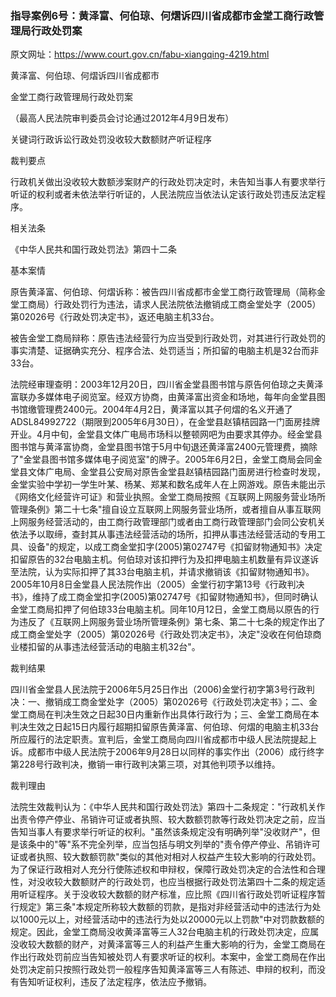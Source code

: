 ### 指导案例6号：黄泽富、何伯琼、何熠诉四川省成都市金堂工商行政管理局行政处罚案
原文网址：https://www.court.gov.cn/fabu-xiangqing-4219.html

黄泽富、何伯琼、何熠诉四川省成都市

金堂工商行政管理局行政处罚案

（最高人民法院审判委员会讨论通过2012年4月9日发布）

关键词行政诉讼行政处罚没收较大数额财产听证程序

裁判要点

行政机关做出没收较大数额涉案财产的行政处罚决定时，未告知当事人有要求举行听证的权利或者未依法举行听证的，人民法院应当依法认定该行政处罚违反法定程序。

相关法条

《中华人民共和国行政处罚法》第四十二条

基本案情

原告黄泽富、何伯琼、何熠诉称：被告四川省成都市金堂工商行政管理局（简称金堂工商局）行政处罚行为违法，请求人民法院依法撤销成工商金堂处字（2005）第02026号《行政处罚决定书》，返还电脑主机33台。

被告金堂工商局辩称：原告违法经营行为应当受到行政处罚，对其进行行政处罚的事实清楚、证据确实充分、程序合法、处罚适当；所扣留的电脑主机是32台而非33台。

法院经审理查明：2003年12月20日，四川省金堂县图书馆与原告何伯琼之夫黄泽富联办多媒体电子阅览室。经双方协商，由黄泽富出资金和场地，每年向金堂县图书馆缴管理费2400元。2004年4月2日，黄泽富以其子何熠的名义开通了ADSL84992722（期限到2005年6月30日），在金堂县赵镇桔园路一门面房挂牌开业。4月中旬，金堂县文体广电局市场科以整顿网吧为由要求其停办。经金堂县图书馆与黄泽富协商，金堂县图书馆于5月中旬退还黄泽富2400元管理费，摘除了"金堂县图书馆多媒体电子阅览室"的牌子。2005年6月2日，金堂工商局会同金堂县文体广电局、金堂县公安局对原告金堂县赵镇桔园路门面房进行检查时发现，金堂实验中学初一学生叶某、杨某、郑某和数名成年人在上网游戏。原告未能出示《网络文化经营许可证》和营业执照。金堂工商局按照《互联网上网服务营业场所管理条例》第二十七条"擅自设立互联网上网服务营业场所，或者擅自从事互联网上网服务经营活动的，由工商行政管理部门或者由工商行政管理部门会同公安机关依法予以取缔，查封其从事违法经营活动的场所，扣押从事违法经营活动的专用工具、设备"的规定，以成工商金堂扣字(2005)第02747号《扣留财物通知书》决定扣留原告的32台电脑主机。何伯琼对该扣押行为及扣押电脑主机数量有异议遂诉至法院，认为实际扣押了其33台电脑主机，并请求撤销该《扣留财物通知书》。2005年10月8日金堂县人民法院作出（2005）金堂行初字第13号《行政判决书》，维持了成工商金堂扣字(2005)第02747号《扣留财物通知书》，但同时确认金堂工商局扣押了何伯琼33台电脑主机。同年10月12日，金堂工商局以原告的行为违反了《互联网上网服务营业场所管理条例》第七条、第二十七条的规定作出了成工商金堂处字（2005）第02026号《行政处罚决定书》，决定"没收在何伯琼商业楼扣留的从事违法经营活动的电脑主机32台"。

裁判结果

四川省金堂县人民法院于2006年5月25日作出（2006)金堂行初字第3号行政判决：一、撤销成工商金堂处字（2005）第02026号《行政处罚决定书》；二、金堂工商局在判决生效之日起30日内重新作出具体行政行为；三、金堂工商局在本判决生效之日起15日内履行超期扣留原告黄泽富、何伯琼、何熠的电脑主机33台所应履行的法定职责。宣判后，金堂工商局向四川省成都市中级人民法院提起上诉。成都市中级人民法院于2006年9月28日以同样的事实作出（2006）成行终字第228号行政判决，撤销一审行政判决第三项，对其他判项予以维持。

裁判理由

法院生效裁判认为：《中华人民共和国行政处罚法》第四十二条规定："行政机关作出责令停产停业、吊销许可证或者执照、较大数额罚款等行政处罚决定之前，应当告知当事人有要求举行听证的权利。"虽然该条规定没有明确列举"没收财产"，但是该条中的"等"系不完全列举，应当包括与明文列举的"责令停产停业、吊销许可证或者执照、较大数额罚款"类似的其他对相对人权益产生较大影响的行政处罚。为了保证行政相对人充分行使陈述权和申辩权，保障行政处罚决定的合法性和合理性，对没收较大数额财产的行政处罚，也应当根据行政处罚法第四十二条的规定适用听证程序。关于没收较大数额的财产标准，应比照《四川省行政处罚听证程序暂行规定》第三条"本规定所称较大数额的罚款，是指对非经营活动中的违法行为处以1000元以上，对经营活动中的违法行为处以20000元以上罚款"中对罚款数额的规定。因此，金堂工商局没收黄泽富等三人32台电脑主机的行政处罚决定，应属没收较大数额的财产，对黄泽富等三人的利益产生重大影响的行为，金堂工商局在作出行政处罚前应当告知被处罚人有要求听证的权利。本案中，金堂工商局在作出处罚决定前只按照行政处罚一般程序告知黄泽富等三人有陈述、申辩的权利，而没有告知听证权利，违反了法定程序，依法应予撤销。

